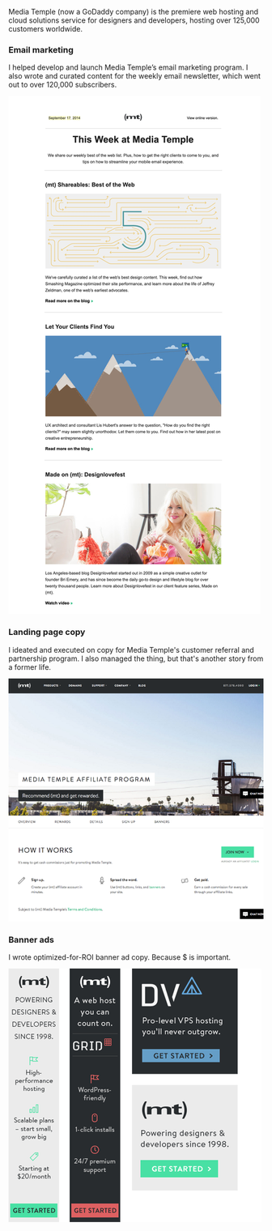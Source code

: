 Media Temple (now a GoDaddy company) is the premiere web hosting and cloud solutions service for designers and developers, hosting over 125,000 customers worldwide.

### Email marketing

I helped develop and launch Media Temple’s email marketing program. I also wrote and curated content for the weekly email newsletter, which went out to over 120,000 subscribers. 

![Newsletter](mtnewsletter.png)
 
### Landing page copy

I ideated and executed on copy for Media Temple's customer referral and partnership program. I also managed the thing, but that's another story from a former life. 

![Landing page copy](affiliateprogram.png)

### Banner ads

I wrote optimized-for-ROI banner ad copy. Because $ is important.

![Banner ads](mtbannerads.png)

